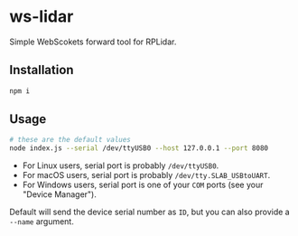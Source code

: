 # ws-lidar

Simple WebScokets forward tool for RPLidar.

## Installation

```sh
npm i
```

## Usage

```sh
# these are the default values
node index.js --serial /dev/ttyUSB0 --host 127.0.0.1 --port 8080
```

* For Linux users, serial port is probably `/dev/ttyUSB0`.
* For macOS users, serial port is probably `/dev/tty.SLAB_USBtoUART`.
* For Windows users, serial port is one of your `COM` ports (see your "Device Manager").

Default will send the device serial number as `ID`, but you can also provide a `--name` argument.
